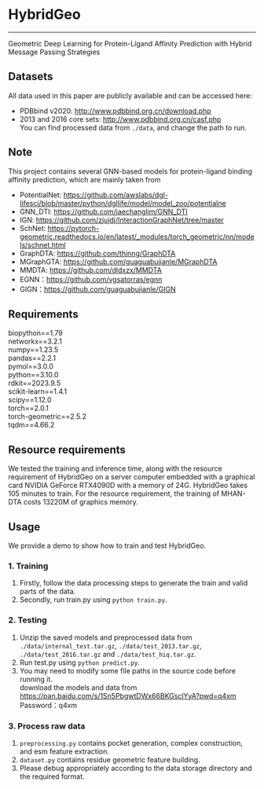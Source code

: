 # HybridGeo
---
Geometric Deep Learning for Protein-Ligand Affinity Prediction with Hybrid Message Passing Strategies

## Datasets
All data used in this paper are publicly available and can be accessed here:  
- PDBbind v2020: http://www.pdbbind.org.cn/download.php  
- 2013 and 2016 core sets: http://www.pdbbind.org.cn/casf.php  
You can find processed data from `./data`, and change the path to run.

## Note 

This project contains several GNN-based models for protein-ligand binding affinity prediction, which are mainly taken from  
- PotentialNet: https://github.com/awslabs/dgl-lifesci/blob/master/python/dgllife/model/model_zoo/potentialne  
- GNN_DTI: https://github.com/jaechanglim/GNN_DTI  
- IGN: https://github.com/zjujdj/InteractionGraphNet/tree/master  
- SchNet: https://pytorch-geometric.readthedocs.io/en/latest/_modules/torch_geometric/nn/models/schnet.html  
- GraphDTA: https://github.com/thinng/GraphDTA   
- MGraphGTA: https://github.com/guaguabujianle/MGraphDTA   
- MMDTA: https://github.com/dldxzx/MMDTA
- EGNN：https://github.com/vgsatorras/egnn
- GIGN：https://github.com/guaguabujianle/GIGN  

## Requirements
biopython==1.79  
networkx==3.2.1  
numpy==1.23.5    
pandas==2.2.1    
pymol==3.0.0  
python==3.10.0   
rdkit==2023.9.5    
scikit-learn==1.4.1    
scipy==1.12.0    
torch==2.0.1     
torch-geometric==2.5.2   
tqdm==4.66.2  
## Resource requirements
We tested the training and inference time, along with the resource requirement of HybridGeo on a server computer embedded with a graphical card NVIDIA GeForce RTX4090D with a memory of 24G. HybridGeo takes 105 minutes to train. For the resource requirement, the training of MHAN-DTA costs 13220M of graphics memory.
## Usage
We provide a demo to show how to train and test HybridGeo.   
### 1. Training 
1. Firstly,  follow the data processing steps to generate the train and valid parts of the data.   
2. Secondly, run train.py using `python train.py`.  
### 2. Testing  
1. Unzip the saved models and preprocessed data from `./data/internal_test.tar.gz`, `./data/test_2013.tar.gz`, `./data/test_2016.tar.gz` and `./data/test_hiq.tar.gz`.   
2. Run test.py using `python predict.py`.    
3. You may need to modify some file paths in the source code before running it.    
download the models and data from https://pan.baidu.com/s/1Sn5PbgwtDWx66BKGsclYyA?pwd=q4xm Password：q4xm    
### 3. Process raw data  
1. `preprocessing.py` contains pocket generation, complex construction, and esm feature extraction.       
2. `dataset.py` contains residue geometric feature building.
3. Please debug appropriately according to the data storage directory and the required format.    
